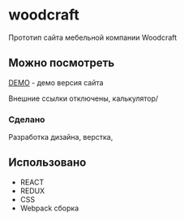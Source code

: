 # woodcraft

Прототип сайта мебельной компании Woodcraft

## Можно посмотреть

[DEMO](https://elirena.github.io/woodcraft/) - демо версия сайта

Внешние ссылки отключены, 
калькулятор/

### Сделано

Разработка дизайна, верстка, 

## Использовано

* REACT
* REDUX
* CSS
* Webpack сборка


